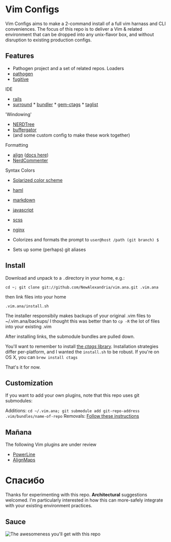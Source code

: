# Vim Configs #

Vim Configs aims to make a 2-command install of a full vim harnass and CLI conveniences.  The focus of this repo is to deliver a Vim & related environment that can be dropped into any unix-flavor box, and without disruption to existing production configs.

## Features ##
*  Pathogen project and a set of related repos.
  Loaders
  *  [pathogen](https://github.com/tpope/vim-pathogen)
  *  [fugitive](https://github.com/tpope/vim-fugitive)
  
  IDE
  *  [rails](https://github.com/tpope/vim-rails)
  *  [surround](https://github.com/tpope/vim-surround)
	*  [bundler](https://github.com/tpope/vim-bundler)
	*  [gem-ctags](https://github.com/tpope/gem-ctags)
	*  [taglist](https://github.com/thisivan/vim-taglist)

  'Windowing'
  * [NERDTree](https://github.com/scrooloose/nerdtree)
  * [buffergator](https://github.com/jeetsukumaran/vim-buffergator/)
  * (and some custom config to make these work together)
  
  Formatting
  *  [align](https://github.com/jezcope/vim-align) ([docs here](http://www.drchip.org/astronaut/vim/doc/Align.txt.html))
  *  [NerdCommenter](https://github.com/scrooloose/nerdcommenter) 
  
  Syntax Colors
  *  [Solarized color scheme](git://github.com/altercation/vim-colors-solarized.git)
  *  [haml](https://github.com/tpope/vim-haml)
  *  [markdown](https://github.com/tpope/vim-markdown)
  *  [javascript](https://github.com/jelera/vim-javascript-syntax)
  *  [scss](https://github.com/cakebaker/scss-syntax.vim)
  *  [nginx](https://github.com/vim-scripts/nginx.vim)

*  Colorizes and formats the prompt to ` user@host /path (git branch) $ ` 
*  Sets up some (perhaps) git aliases

## Install ##
Download and unpack to a `.`directory in your home, e.g.:

` cd ~; git clone git://github.com/NewAlexandria/vim.ana.git .vim.ana `

then link files into your home

` .vim.ana/install.sh `

The installer responsibily makes backups of your original .vim files to ~/.vim.ana/backups/  I thought this was better than to `cp -R` the lot of files into your existing .vim   

After installing links, the submodule bundles are pulled down.

You'll want to remember to install [the *ctags* library](http://ctags.sourceforge.net/).  Installation strategies differ per-platform, and I wanted the `install.sh` to be robust.  If you're on OS X, you can ``brew install ctags``

That's it for now.

## Customization ##

If you want to add your own plugins, note that this repo uses git submodules:

Additions: `cd ~/.vim.ana; git submodule add git-repo-address .vim/bundles/name-of-repo`
Removals:  [Follow these instructions](http://stackoverflow.com/questions/1260748/how-do-i-remove-a-git-submodule)

## Mañana ##

The following Vim plugins are under review

* [PowerLine](https://github.com/Lokaltog/vim-powerline)
* [AlignMaps](http://www.drchip.org/astronaut/vim/align.html)

# Спасибо #

Thanks for experimenting with this repo. **Architectural** suggestions welcomed. I'm particularly interested in how this can more-safely integrate with your existing environment practices.

## Sauce ##

![The awesomeness you'll get with this repo](http://i.imgur.com/p262L.png)
